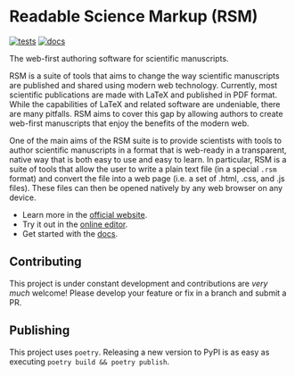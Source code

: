 # Readable Science Markup (RSM)

[![tests](https://github.com/leotrs/rsm/actions/workflows/test.yml/badge.svg)](https://github.com/leotrs/rsm/actions/workflows/test.yml)
[![docs](https://readthedocs.org/projects/rsm-markup/badge/?version=latest)](https://rsm-markup.readthedocs.io/en/latest/?badge=latest)

The web-first authoring software for scientific manuscripts.

RSM is a suite of tools that aims to change the way scientific manuscripts are published
and shared using modern web technology. Currently, most scientific publications are made
with LaTeX and published in PDF format. While the capabilities of LaTeX and related
software are undeniable, there are many pitfalls. RSM aims to cover this gap by allowing
authors to create web-first manuscripts that enjoy the benefits of the modern web.

One of the main aims of the RSM suite is to provide scientists with tools to author
scientific manuscripts in a format that is web-ready in a transparent, native way that
is both easy to use and easy to learn.  In particular, RSM is a suite of tools that
allow the user to write a plain text file (in a special `.rsm` format) and convert the
file into a web page (i.e. a set of .html, .css, and .js files).  These files can then
be opened natively by any web browser on any device.

+ Learn more in the [official website](https://www.write-rsm.org).
+ Try it out in the [online editor](https://lets.write-rsm.org).
+ Get started with the [docs](https://docs.write-rsm.org).


## Contributing

This project is under constant development and contributions are *very much* welcome!
Please develop your feature or fix in a branch and submit a PR.


## Publishing

This project uses `poetry`. Releasing a new version to PyPI is as easy as executing
`poetry build && poetry publish`.

